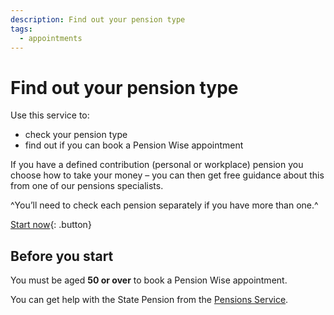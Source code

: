 ```yaml
---
description: Find out your pension type
tags:
  - appointments
---
```


# Find out your pension type

Use this service to:

- check your pension type
- find out if you can book a Pension Wise appointment

If you have a defined contribution (personal or workplace) pension you choose how to take your money – you can then get free guidance about this from one of our pensions specialists.

^You’ll need to check each pension separately if you have more than one.^

[Start now](/pension-type-tool/question-1){: .button}

## Before you start

You must be aged **50 or over** to book a Pension Wise appointment.

You can get help with the State Pension from the [Pensions Service](http://www.gov.uk/contact-pension-service).
